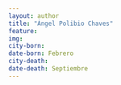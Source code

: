 ```yaml
---
layout: author
title: "Ángel Polibio Chaves"
feature: 
img:
city-born: 
date-born: Febrero
city-death: 
date-death: Septiembre
---
```

